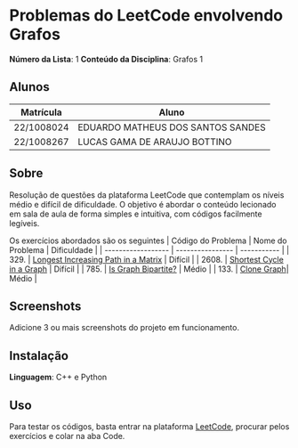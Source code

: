 # Problemas do LeetCode envolvendo Grafos

**Número da Lista**: 1
**Conteúdo da Disciplina**: Grafos 1

## Alunos
|Matrícula | Aluno |
| -- | -- |
| 22/1008024  |  EDUARDO MATHEUS DOS SANTOS SANDES |
| 22/1008267  |  LUCAS GAMA DE ARAUJO BOTTINO |


## Sobre 
Resolução de questões da plataforma LeetCode que contemplam os níveis médio e difícil de dificuldade.
O objetivo é abordar o conteúdo lecionado em sala de aula de forma simples e intuitiva, com códigos facilmente legíveis.

Os exercícios abordados são os seguintes
| Código do Problema | Nome do Problema | Dificuldade |
| ------------------ | ---------------- | ----------- |
| 329. | [Longest Increasing Path in a Matrix](https://leetcode.com/problems/longest-increasing-path-in-a-matrix/description/) | Difícil |
| 2608. | [Shortest Cycle in a Graph](https://leetcode.com/problems/shortest-cycle-in-a-graph/description/) | Difícil |
| 785. | [Is Graph Bipartite?](https://leetcode.com/problems/is-graph-bipartite/description/) | Médio |
| 133. | [Clone Graph](https://leetcode.com/problems/clone-graph/description/)| Médio |
## Screenshots
Adicione 3 ou mais screenshots do projeto em funcionamento.

## Instalação 
**Linguagem**: C++ e Python

## Uso 
Para testar os códigos, basta entrar na plataforma [LeetCode](https://leetcode.com/), procurar pelos exercícios e colar na aba Code.




